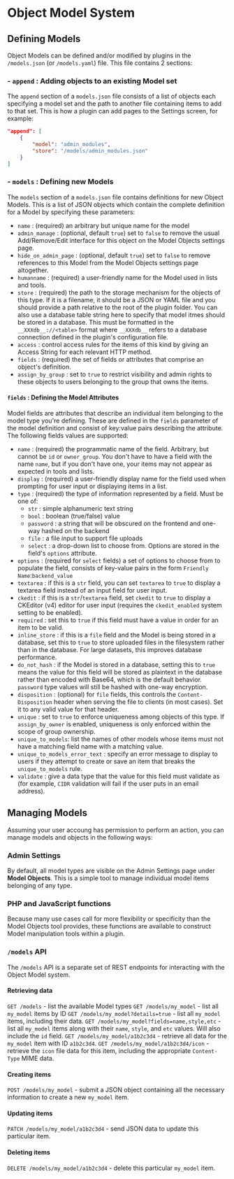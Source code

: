# Object Model System

## Defining Models
Object Models can be defined and/or modified by plugins in the `/models.json` (or `/models.yaml`) file. This file contains 2 sections:

### - `append` : Adding objects to an existing Model set
The `append` section of a `models.json` file consists of a list of objects each specifying a model set and the path to another file containing items to add to that set. This is how a plugin can add pages to the Settings screen, for example:

```json
"append": [
    {
        "model": "admin_modules",
        "store": "/models/admin_modules.json"
    }
]
```

### - `models` : Defining new Models
The `models` section of a `models.json` file contains definitions
for new Object Models. This is a list of JSON objects which contain the complete definition for a Model by specifying these parameters:

- `name` : (required) an arbitrary but unique name for the model
- `admin_manage` : (optional, default `true`) set to `false` to remove the usual Add/Remove/Edit interface for this object on the Model Objects settings page.
- `hide_on_admin_page` : (optional, default `true`) set to `false` to remove references to this Model from the Model Objects settings page altogether.
- `humanname` : (required) a user-friendly name for the Model used in lists and tools.
- `store` : (required) the path to the storage mechanism for the objects of this type. If it is a filename, it should be a JSON or YAML file and you should provide a path relative to the root of the plugin folder. You can also use a database table string here to specify that model itmes should be stored in a database. This must be formatted in the `__XXXdb__://<table>` format where `__XXXdb__` refers to a database connection defined in the plugin's configuration file.
- `access` : control access rules for the items of this kind by giving an Access String for each relevant HTTP method.
- `fields` : (required) the set of fields or attributes that comprise an object's definition.
- `assign_by_group` : set to `true` to restrict visibility and admin rights to these objects to users belonging to the group that owns the items.

#### `fields` : Defining the Model Attributes
Model fields are attributes that describe an individual item belonging to the model type you're defining. These are defined in the `fields` parameter of the model definition and consist of key:value pairs describing the attribute. The following fields values are supported:

- `name` : (required) the programmatic name of the field. Arbitrary, but cannot be `id` or `owner_group`. You don't have to have a field with the name `name`, but if you don't have one, your items may not appear as expected in tools and lists.
- `display` : (required) a user-friendly display name for the field used when prompting for user input or displaying items in a list.
- `type` : (required) the type of information represented by a field. Must be one of:
    - `str` : simple alphanumeric text string
    - `bool` : boolean (true/false) value
    - `password` : a string that will be obscured on the frontend and one-way hashed on the backend
    - `file` : a file input to support file uploads
    - `select` : a drop-down list to choose from. Options are stored in the field's `options` attribute.
- `options` : (required for `select` fields) a set of options to choose from to populate the field, consists of key-value pairs in the form `Friendly Name`:`backend_value`
- `textarea` : if this is a `str` field, you can set `textarea` to `true` to display a textarea field instead of an input field for user input.
- `ckedit` : if this is a `str`/`textarea` field, set `ckedit` to `true` to display a CKEditor (v4) editor for user input (requires the `ckedit_enabled` system setting to be enabled).
- `required` : set this to `true` if this field must have a value in order for an item to be valid.
- `inline_store` : if this is a `file` field and the Model is being stored in a database, set this to `true` to store uploaded files in the filesystem rather than in the database. For large datasets, this improves database performance.
- `do_not_hash` : if the Model is stored in a database, setting this to `true` means the value for this field will be stored as plaintext in the database rather than encoded with Base64, which is the default behavior. `password` type values will still be hashed with one-way encryption.
- `disposition` : (optional) for `file` fields, this controls the `Content-Disposition` header when serving the file to clients (in most cases). Set it to any valid value for that header.
- `unique` : set to `true` to enforce uniqueness among objects of this type. If `assign_by_owner` is enabled, uniqueness is only enforced within the scope of group ownership.
- `unique_to_models`: list the names of other models whose items must not have a matching field name with a matching value.
- `unique_to_models_error_text` : specify an error message to display to users if they attempt to create or save an item that breaks the `unique_to_models` rule.
- `validate` : give a data type that the value for this field must validate as (for example, `CIDR` validation will fail if the user puts in an email address).

## Managing Models
Assuming your user accoung has permission to perform an action, you can manage models and objects in the following ways:

### Admin Settings
By default, all model types are visible on the Admin Settings page under **Model Objects**. This is a simple tool to manage individual model items belonging of any type.

### PHP and JavaScript functions
Because many use cases call for more flexibility or specificity than the Model Objects tool provides, these functions are available to construct Model manipulation tools within a plugin.

### `/models` API
The `/models` API is a separate set of REST endpoints for interacting with the Object Model system.

#### Retrieving data
`GET /models` - list the available Model types
`GET /models/my_model` - list all `my_model` items by ID
`GET /models/my_model?details=true` - list all `my_model` items, including their data.
`GET /models/my_model?fields=name,style,etc` - list all `my_model` items along with their `name`, `style`, and `etc` values. Will also include the `id` field.
`GET /models/my_model/a1b2c3d4` - retrieve all data for the `my_model` item with ID `a1b2c3d4`.
`GET /models/my_model/a1b2c3d4/icon` - retrieve the `icon` file data for this item, including the appropriate `Content-Type` MIME data.

#### Creating items
`POST /models/my_model` - submit a JSON object containing all the necessary information to create a new `my_model` item.

#### Updating items
`PATCH /models/my_model/a1b2c3d4` - send JSON data to update this particular item.

#### Deleting items
`DELETE /models/my_model/a1b2c3d4` - delete this particular `my_model` item.
